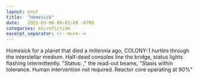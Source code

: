 ```yaml
---
layout: post
title:  "Homesick"
date:   2021-05-06 00:01:00 -0700
categories: microfiction
excerpt_separator: <!--more-->
---
```

Homesick for a planet that died a millennia ago, COLONY-1 hurtles through the interstellar medium. Half-dead consoles line the bridge, status lights flashing intermittently. "Status: ," the read-out beams, "Stasis within tolerance. Human intervention not required. Reactor core operating at 90%"